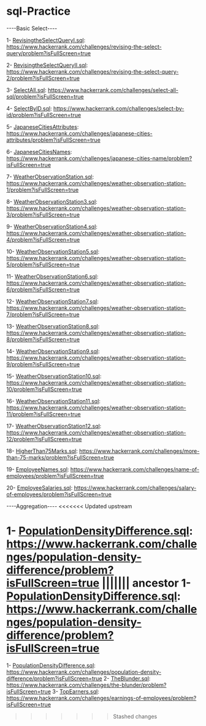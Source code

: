 # sql-Practice

----Basic Select----

1- [RevisingtheSelectQueryI.sql](./sqlBasic/RevisingtheSelectQueryI.sql): https://www.hackerrank.com/challenges/revising-the-select-query/problem?isFullScreen=true

2- [RevisingtheSelectQueryII.sql](./sqlBasic/RevisingtheSelectQueryII.sql): https://www.hackerrank.com/challenges/revising-the-select-query-2/problem?isFullScreen=true

3- [SelectAll.sql](./sqlBasic/SelectAll.sql): https://www.hackerrank.com/challenges/select-all-sql/problem?isFullScreen=true

4- [SelectByID.sql](./sqlBasic/SelectByID.sql): https://www.hackerrank.com/challenges/select-by-id/problem?isFullScreen=true

5- [JapaneseCitiesAttributes](./sqlBasic/JapaneseCitiesAttributes.sql): https://www.hackerrank.com/challenges/japanese-cities-attributes/problem?isFullScreen=true

6- [JapaneseCitiesNames](./sqlBasic/JapaneseCitiesNames.sql): https://www.hackerrank.com/challenges/japanese-cities-name/problem?isFullScreen=true

7- [WeatherObservationStation.sql](./sqlBasic/WeatherObservationStation1.sql): https://www.hackerrank.com/challenges/weather-observation-station-1/problem?isFullScreen=true

8- [WeatherObservationStation3.sql](./sqlBasic/WeatherObservationStation3.sql): https://www.hackerrank.com/challenges/weather-observation-station-3/problem?isFullScreen=true

9- [WeatherObservationStation4.sql](./sqlBasic/WeatherObservationStation4.sql): https://www.hackerrank.com/challenges/weather-observation-station-4/problem?isFullScreen=true

10- [WeatherObservationStation5.sql](./sqlBasic/WeatherObservationStation5.sql): https://www.hackerrank.com/challenges/weather-observation-station-5/problem?isFullScreen=true

11- [WeatherObservationStation6.sql](./sqlBasic/WeatherObservationStation6.sql): https://www.hackerrank.com/challenges/weather-observation-station-6/problem?isFullScreen=true

12- [WeatherObservationStation7.sql](./sqlBasic/WeatherObservationStation7.sql): https://www.hackerrank.com/challenges/weather-observation-station-7/problem?isFullScreen=true

13- [WeatherObservationStation8.sql](./sqlBasic/WeatherObservationStation8.sql): https://www.hackerrank.com/challenges/weather-observation-station-8/problem?isFullScreen=true

14- [WeatherObservationStation9.sql](./sqlBasic/WeatherObservationStation9.sql): https://www.hackerrank.com/challenges/weather-observation-station-9/problem?isFullScreen=true

15- [WeatherObservationStation10.sql](./sqlBasic/WeatherObservationStation10.sql): https://www.hackerrank.com/challenges/weather-observation-station-10/problem?isFullScreen=true

16- [WeatherObservationStation11.sql](./sqlBasic/WeatherObservationStation11.sql): https://www.hackerrank.com/challenges/weather-observation-station-11/problem?isFullScreen=true

17- [WeatherObservationStation12.sql](./sqlBasic/WeatherObservationStation12.sql): https://www.hackerrank.com/challenges/weather-observation-station-12/problem?isFullScreen=true

18- [HigherThan75Marks.sql](./sqlBasic/HigherThan75Marks.sql): https://www.hackerrank.com/challenges/more-than-75-marks/problem?isFullScreen=true

19- [EmployeeNames.sql](./sqlBasic/EmployeeNames.sql): https://www.hackerrank.com/challenges/name-of-employees/problem?isFullScreen=true

20- [EmployeeSalaries.sql](./sqlBasic/EmployeeSalaries.sql): https://www.hackerrank.com/challenges/salary-of-employees/problem?isFullScreen=true


----Aggregation----
<<<<<<< Updated upstream

1- [PopulationDensityDifference.sql](/aggregation/PopulationDensityDifference.sql): https://www.hackerrank.com/challenges/population-density-difference/problem?isFullScreen=true
||||||| ancestor
1- [PopulationDensityDifference.sql](/aggregation/PopulationDensityDifference.sql): https://www.hackerrank.com/challenges/population-density-difference/problem?isFullScreen=true
=======
1- [PopulationDensityDifference.sql](./aggregation/PopulationDensityDifference.sql): https://www.hackerrank.com/challenges/population-density-difference/problem?isFullScreen=true
2- [TheBlunder.sql](./aggregation/TheBlunder.sql): https://www.hackerrank.com/challenges/the-blunder/problem?isFullScreen=true
3- [TopEarners.sql](./aggregation/TopEarners.sql): https://www.hackerrank.com/challenges/earnings-of-employees/problem?isFullScreen=true
>>>>>>> Stashed changes

